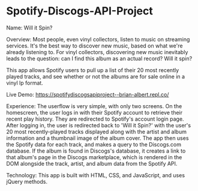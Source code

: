 # Spotify-Discogs-API-Project
Name: Will it Spin?

Overview:
Most people, even vinyl collectors, listen to music on streaming services. It's the best way to discover new music, based on what we're already listening to. For vinyl collectors, discovering new music inevitably leads to the question: can I find this album as an actual record? Will it spin?

This app allows Spotify users to pull up a list of their 20 most recently played tracks, and see whether or not the albums are for sale online in a vinyl lp format. 

Live Demo: https://spotifydiscogsapiproject--brian-albert.repl.co/

Experience:
The userflow is very simple, with only two screens. On the homescreen, the user logs in with their Spotify account to retrieve their recent play history. They are redirected to Spotify's account login page. After logging in, the user is redirected back to 'Will it Spin?' with the user's 20 most recently-played tracks displayed along with the artist and album information and a thumbnail image of the album cover. The app then uses the Spotify data for each track, and makes a query to the Discogs.com database. If the album is found in Discogs's database, it creates a link to that album's page in the Discogs marketplace, which is rendered in the DOM alongside the track, artist, and album data from the Spotify API.  

Technology:
This app is built with HTML, CSS, and JavaScript, and uses jQuery methods. 

